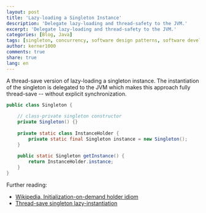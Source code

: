 ```yaml
---
layout: post
title: 'Lazy-loading a Singleton Instance'
description: 'Delegate lazy-loading and thread-safety to the JVM.'
excerpt: 'Delegate lazy-loading and thread-safety to the JVM.'
categories: [Blog, Java]
tags: [singleton, concurrency, software design patterns, software development]
author: kerner1000
comments: true
share: true
lang: en
---
```



A thread-save version of lazy-loading a singleton instance. The instantiation of the singleton is delegated to the JVM which makes this approach fully thread-save -- without explicit synchronization.

```java
public class Singleton {
 
    // class-private singleton constructor
    private Singleton() {}
 
    private static class InstanceHolder {
        private static final Singleton instance = new Singleton();
    }
 
    public static Singleton getInstance() {
        return InstanceHolder.instance;
    }
}
```

Further reading:

+ [Wikipedia, Initialization-on-demand holder idiom](https://en.wikipedia.org/wiki/Initialization-on-demand_holder_idiom)
+ [Thread-save singleton lazy-instantiation](https://en.wikipedia.org/wiki/Double-checked_locking#Usage_in_Java)